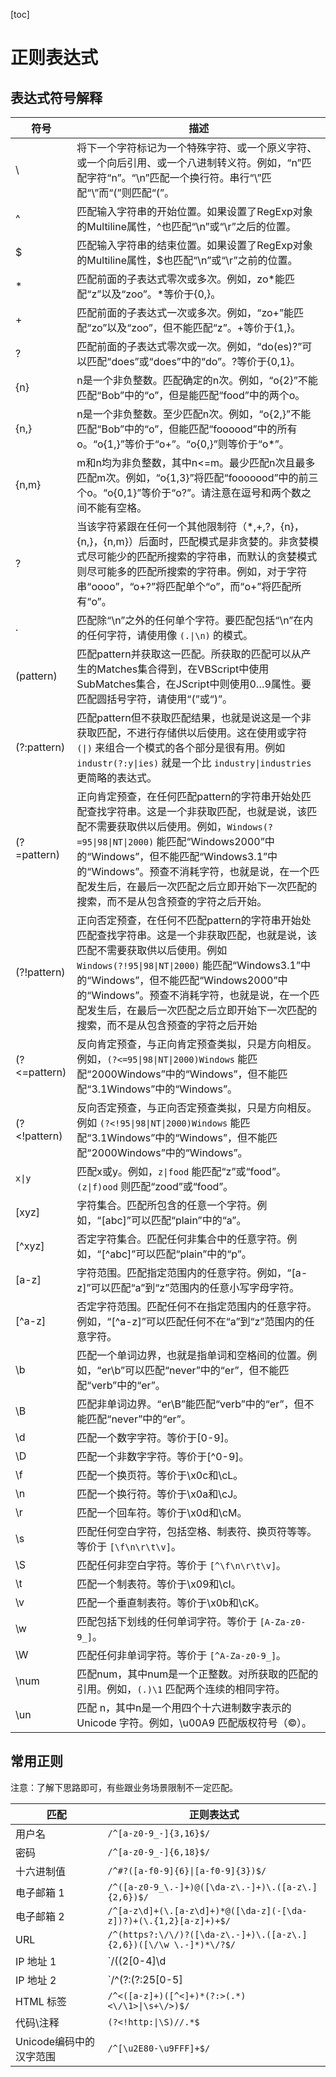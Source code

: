 [toc]

# 正则表达式

## 表达式符号解释

| 符号 | 描述 |
| ---- | ---- |
| \ | 将下一个字符标记为一个特殊字符、或一个原义字符、或一个向后引用、或一个八进制转义符。例如，“n”匹配字符“n”。“\n”匹配一个换行符。串行“\\”匹配“\”而“\(”则匹配“(”。 |
| ^ | 匹配输入字符串的开始位置。如果设置了RegExp对象的Multiline属性，^也匹配“\n”或“\r”之后的位置。 |
| $ | 匹配输入字符串的结束位置。如果设置了RegExp对象的Multiline属性，$也匹配“\n”或“\r”之前的位置。 |
| * | 匹配前面的子表达式零次或多次。例如，zo*能匹配“z”以及“zoo”。*等价于{0,}。 |
| + | 匹配前面的子表达式一次或多次。例如，“zo+”能匹配“zo”以及“zoo”，但不能匹配“z”。+等价于{1,}。 |
| ? | 匹配前面的子表达式零次或一次。例如，“do(es)?”可以匹配“does”或“does”中的“do”。?等价于{0,1}。 |
| {n} | n是一个非负整数。匹配确定的n次。例如，“o{2}”不能匹配“Bob”中的“o”，但是能匹配“food”中的两个o。 |
| {n,} | n是一个非负整数。至少匹配n次。例如，“o{2,}”不能匹配“Bob”中的“o”，但能匹配“foooood”中的所有o。“o{1,}”等价于“o+”。“o{0,}”则等价于“o*”。 |
| {n,m} | m和n均为非负整数，其中n<=m。最少匹配n次且最多匹配m次。例如，“o{1,3}”将匹配“fooooood”中的前三个o。“o{0,1}”等价于“o?”。请注意在逗号和两个数之间不能有空格。 |
| ? | 当该字符紧跟在任何一个其他限制符（*,+,?，{n}，{n,}，{n,m}）后面时，匹配模式是非贪婪的。非贪婪模式尽可能少的匹配所搜索的字符串，而默认的贪婪模式则尽可能多的匹配所搜索的字符串。例如，对于字符串“oooo”，“o+?”将匹配单个“o”，而“o+”将匹配所有“o”。 |
| . | 匹配除“\n”之外的任何单个字符。要匹配包括“\n”在内的任何字符，请使用像 `(.\|\n)` 的模式。 |
| (pattern) | 匹配pattern并获取这一匹配。所获取的匹配可以从产生的Matches集合得到，在VBScript中使用SubMatches集合，在JScript中则使用$0…$9属性。要匹配圆括号字符，请使用“\(”或“\)”。 |
| (?:pattern) | 匹配pattern但不获取匹配结果，也就是说这是一个非获取匹配，不进行存储供以后使用。这在使用或字符 `(\|)` 来组合一个模式的各个部分是很有用。例如 `industr(?:y\|ies)` 就是一个比 `industry\|industries` 更简略的表达式。 |
| (?=pattern) | 正向肯定预查，在任何匹配pattern的字符串开始处匹配查找字符串。这是一个非获取匹配，也就是说，该匹配不需要获取供以后使用。例如，`Windows(?=95\|98\|NT\|2000)` 能匹配“Windows2000”中的“Windows”，但不能匹配“Windows3.1”中的“Windows”。预查不消耗字符，也就是说，在一个匹配发生后，在最后一次匹配之后立即开始下一次匹配的搜索，而不是从包含预查的字符之后开始。 |
| (?!pattern)	 | 正向否定预查，在任何不匹配pattern的字符串开始处匹配查找字符串。这是一个非获取匹配，也就是说，该匹配不需要获取供以后使用。例如 `Windows(?!95\|98\|NT\|2000)` 能匹配“Windows3.1”中的“Windows”，但不能匹配“Windows2000”中的“Windows”。预查不消耗字符，也就是说，在一个匹配发生后，在最后一次匹配之后立即开始下一次匹配的搜索，而不是从包含预查的字符之后开始 |
| (?<=pattern) | 反向肯定预查，与正向肯定预查类拟，只是方向相反。例如，`(?<=95\|98\|NT\|2000)Windows` 能匹配“2000Windows”中的“Windows”，但不能匹配“3.1Windows”中的“Windows”。 |
| (?<!pattern) | 反向否定预查，与正向否定预查类拟，只是方向相反。例如 `(?<!95\|98\|NT\|2000)Windows` 能匹配“3.1Windows”中的“Windows”，但不能匹配“2000Windows”中的“Windows”。 |
| `x\|y` | 匹配x或y。例如，`z\|food` 能匹配“z”或“food”。`(z\|f)ood` 则匹配“zood”或“food”。 |
| [xyz] | 字符集合。匹配所包含的任意一个字符。例如，“[abc]”可以匹配“plain”中的“a”。 |
| [^xyz] | 否定字符集合。匹配任何非集合中的任意字符。例如，“[^abc]”可以匹配“plain”中的“p”。 |
| [a-z] | 字符范围。匹配指定范围内的任意字符。例如，“[a-z]”可以匹配“a”到“z”范围内的任意小写字母字符。 |
| [^a-z] | 否定字符范围。匹配任何不在指定范围内的任意字符。例如，“[^a-z]”可以匹配任何不在“a”到“z”范围内的任意字符。 |
| \b | 匹配一个单词边界，也就是指单词和空格间的位置。例如，“er\b”可以匹配“never”中的“er”，但不能匹配“verb”中的“er”。 |
| \B | 匹配非单词边界。“er\B”能匹配“verb”中的“er”，但不能匹配“never”中的“er”。 |
| \d | 匹配一个数字字符。等价于[0-9]。 |
| \D | 匹配一个非数字字符。等价于[^0-9]。 |
| \f | 匹配一个换页符。等价于\x0c和\cL。 |
| \n | 匹配一个换行符。等价于\x0a和\cJ。 |
| \r | 匹配一个回车符。等价于\x0d和\cM。 |
| \s | 匹配任何空白字符，包括空格、制表符、换页符等等。等价于 `[\f\n\r\t\v]`。 |
| \S | 匹配任何非空白字符。等价于 `[^\f\n\r\t\v]`。 |
| \t | 匹配一个制表符。等价于\x09和\cI。 |
| \v | 匹配一个垂直制表符。等价于\x0b和\cK。 |
| \w | 匹配包括下划线的任何单词字符。等价于 `[A-Za-z0-9_]`。 |
| \W | 匹配任何非单词字符。等价于 `[^A-Za-z0-9_]`。 |
| \num | 匹配num，其中num是一个正整数。对所获取的匹配的引用。例如，`(.)\1` 匹配两个连续的相同字符。 |
| \un | 匹配 n，其中n是一个用四个十六进制数字表示的Unicode 字符。例如，\u00A9 匹配版权符号（©）。 |

## 常用正则
注意：了解下思路即可，有些跟业务场景限制不一定匹配。

| 匹配 | 正则表达式 |
| ---- | ---- |
| 用户名 | `/^[a-z0-9_-]{3,16}$/` |
| 密码 | `/^[a-z0-9_-]{6,18}$/` |
| 十六进制值 | `/^#?([a-f0-9]{6}\|[a-f0-9]{3})$/` |
| 电子邮箱 1 | `/^([a-z0-9_\.-]+)@([\da-z\.-]+)\.([a-z\.]{2,6})$/` |
| 电子邮箱 2 | `/^[a-z\d]+(\.[a-z\d]+)*@([\da-z](-[\da-z])?)+(\.{1,2}[a-z]+)+$/` |
| URL | `/^(https?:\/\/)?([\da-z\.-]+)\.([a-z\.]{2,6})([\/\w \.-]*)*\/?$/` |
| IP 地址 1 | `/((2[0-4]\d|25[0-5]\|[01]?\d\d?)\.){3}(2[0-4]\d\|25[0-5]\|[01]?\d\d?)/` |
| IP 地址 2 | `/^(?:(?:25[0-5]|2[0-4][0-9]\|[01]?[0-9][0-9]?)\.){3}(?:25[0-5]\|2[0-4][0-9]\|[01]?[0-9][0-9]?)$/` |
| HTML 标签 | `/^<([a-z]+)([^<]+)*(?:>(.*)<\/\1>\|\s+\/>)$/` |
| 代码\\注释 | `(?<!http:\|\S)//.*$` |
| Unicode编码中的汉字范围 | `/^[\u2E80-\u9FFF]+$/` |
